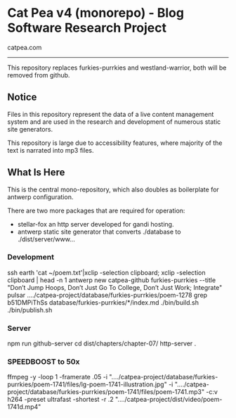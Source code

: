 # Cat Pea v4 (monorepo) - Blog Software Research Project
catpea.com

---

This repository replaces furkies-purrkies and westland-warrior,
both will be removed from github.

## Notice

Files in this repository represent the data of a live content management system and are used in the research and development of numerous static site generators.

This repository is large due to accessibility features, where majority of the text is narrated into mp3 files.



## What Is Here

This is the central mono-repository, which also doubles as boilerplate for antwerp configuration.

There are two more packages that are required for operation:

- stellar-fox an http server developed for gandi hosting.
- antwerp static site generator that converts ./database to ./dist/server/www...

### Development

ssh earth 'cat ~/poem.txt'|xclip -selection clipboard; xclip -selection clipboard | head -n 1
antwerp new catpea-github furkies-purrkies --title "Don’t Jump Hoops, Don’t Just Go To College, Don’t Just Work; Integrate"
pulsar ..../catpea-project/database/furkies-purrkies/poem-1278
grep b51DMPiThSs database/furkies-purrkies/*/index.md
./bin/build.sh
./bin/publish.sh

### Server

npm run github-server
cd dist/chapters/chapter-07/
http-server .



### SPEEDBOOST to 50x

ffmpeg -y -loop 1 -framerate .05 -i "..../catpea-project/database/furkies-purrkies/poem-1741/files/lg-poem-1741-illustration.jpg" -i "..../catpea-project/database/furkies-purrkies/poem-1741/files/poem-1741.mp3" -c:v h264 -preset ultrafast -shortest -r .2 "..../catpea-project/dist/video/poem-1741d.mp4"
